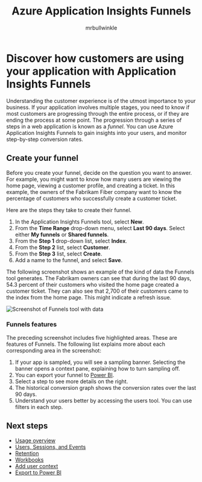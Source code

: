 ﻿---
title: Azure Application Insights Funnels
description: Learn how you can use Funnels to discover how customers are interacting with your application.
services: application-insights
documentationcenter: ''
author: mrbullwinkle
manager: carmonm
ms.service: application-insights
ms.workload: tbd
ms.tgt_pltfrm: ibiza
ms.devlang: na
ms.topic: conceptual
ms.date: 07/17/2017
ms.author: mbullwin
---

# Discover how customers are using your application with Application Insights Funnels

Understanding the customer experience is of the utmost importance to your business. If your application involves multiple stages, you need to know if most customers are progressing through the entire process, or if they are ending the process at some point. The progression through a series of steps in a web application is known as a *funnel*. You can use Azure Application Insights Funnels to gain insights into your users, and monitor step-by-step conversion rates. 

## Create your funnel
Before you create your funnel, decide on the question you want to answer. For example, you might want to know how many users are viewing the home page, viewing a customer profile, and creating a ticket. In this example, the owners of the Fabrikam Fiber company want to know the percentage of customers who successfully create a customer ticket.

Here are the steps they take to create their funnel.

1. In the Application Insights Funnels tool, select **New**.
1. From the **Time Range** drop-down menu, select **Last 90 days**. Select either **My funnels** or **Shared funnels**.
1. From the **Step 1** drop-down list, select **Index**. 
1. From the **Step 2** list, select **Customer**.
1. From the **Step 3** list, select **Create**.
1. Add a name to the funnel, and select **Save**.

The following screenshot shows an example of the kind of data the Funnels tool generates. The Fabrikam owners can see that during the last 90 days, 54.3 percent of their customers who visited the home page created a customer ticket. They can also see that 2,700 of their customers came to the index from the home page. This might indicate a refresh issue.


![Screenshot of Funnels tool with data](./media/app-insights-understand-usage-patterns/funnel1.png)

### Funnels features
The preceding screenshot includes five highlighted areas. These are features of Funnels. The following list explains more about each corresponding area in the screenshot:
1. If your app is sampled, you will see a sampling banner. Selecting the banner opens a context pane, explaining how to turn sampling off. 
2. You can export your funnel to [Power BI](app-insights-export-power-bi.md).
3. Select a step to see more details on the right. 
4. The historical conversion graph shows the conversion rates over the last 90 days. 
5. Understand your users better by accessing the users tool. You can use filters in each step. 

## Next steps
  * [Usage overview](app-insights-usage-overview.md)
  * [Users, Sessions, and Events](app-insights-usage-segmentation.md)
  * [Retention](app-insights-usage-retention.md)
  * [Workbooks](app-insights-usage-workbooks.md)
  * [Add user context](app-insights-usage-send-user-context.md)
  * [Export to Power BI](app-insights-export-power-bi.md)


